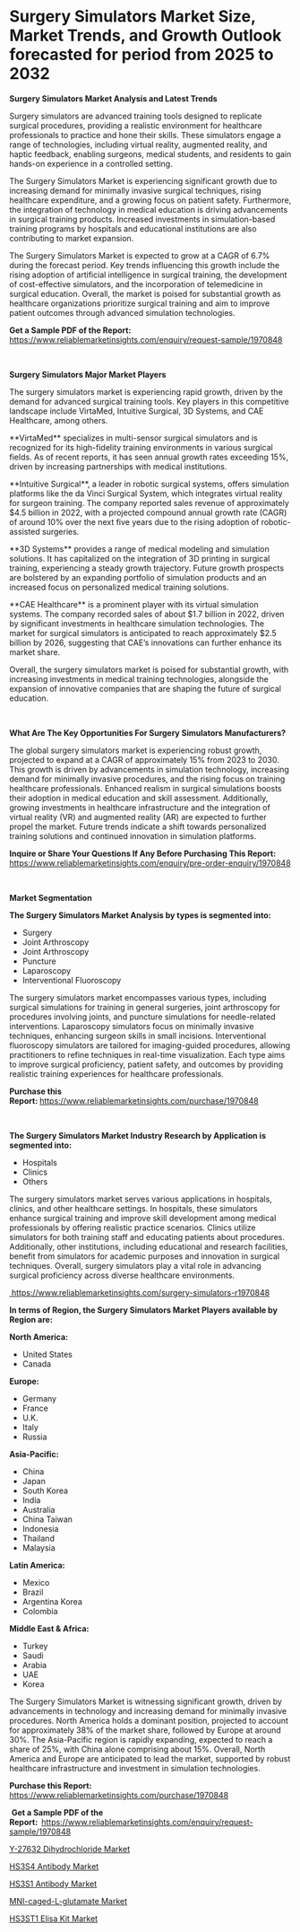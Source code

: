 <p><h1>Surgery Simulators Market Size, Market Trends, and Growth Outlook forecasted for period from 2025 to 2032</h1></p><p><strong>Surgery Simulators Market Analysis and Latest Trends</strong></p>
<p><p>Surgery simulators are advanced training tools designed to replicate surgical procedures, providing a realistic environment for healthcare professionals to practice and hone their skills. These simulators engage a range of technologies, including virtual reality, augmented reality, and haptic feedback, enabling surgeons, medical students, and residents to gain hands-on experience in a controlled setting. </p><p>The Surgery Simulators Market is experiencing significant growth due to increasing demand for minimally invasive surgical techniques, rising healthcare expenditure, and a growing focus on patient safety. Furthermore, the integration of technology in medical education is driving advancements in surgical training products. Increased investments in simulation-based training programs by hospitals and educational institutions are also contributing to market expansion.</p><p>The Surgery Simulators Market is expected to grow at a CAGR of 6.7% during the forecast period. Key trends influencing this growth include the rising adoption of artificial intelligence in surgical training, the development of cost-effective simulators, and the incorporation of telemedicine in surgical education. Overall, the market is poised for substantial growth as healthcare organizations prioritize surgical training and aim to improve patient outcomes through advanced simulation technologies.</p></p>
<p><strong>Get a Sample PDF of the Report:&nbsp;</strong> <a href="https://www.reliablemarketinsights.com/enquiry/request-sample/1970848?utm_campaign=2197&utm_medium=2&utm_source=Github&utm_content=ia&utm_term=03032025&utm_id=surgery-simulators">https://www.reliablemarketinsights.com/enquiry/request-sample/1970848</a></p>
<p>&nbsp;</p>
<p><strong>Surgery Simulators Major Market Players</strong></p>
<p><p>The surgery simulators market is experiencing rapid growth, driven by the demand for advanced surgical training tools. Key players in this competitive landscape include VirtaMed, Intuitive Surgical, 3D Systems, and CAE Healthcare, among others.</p><p>**VirtaMed** specializes in multi-sensor surgical simulators and is recognized for its high-fidelity training environments in various surgical fields. As of recent reports, it has seen annual growth rates exceeding 15%, driven by increasing partnerships with medical institutions.</p><p>**Intuitive Surgical**, a leader in robotic surgical systems, offers simulation platforms like the da Vinci Surgical System, which integrates virtual reality for surgeon training. The company reported sales revenue of approximately $4.5 billion in 2022, with a projected compound annual growth rate (CAGR) of around 10% over the next five years due to the rising adoption of robotic-assisted surgeries.</p><p>**3D Systems** provides a range of medical modeling and simulation solutions. It has capitalized on the integration of 3D printing in surgical training, experiencing a steady growth trajectory. Future growth prospects are bolstered by an expanding portfolio of simulation products and an increased focus on personalized medical training solutions.</p><p>**CAE Healthcare** is a prominent player with its virtual simulation systems. The company recorded sales of about $1.7 billion in 2022, driven by significant investments in healthcare simulation technologies. The market for surgical simulators is anticipated to reach approximately $2.5 billion by 2026, suggesting that CAE’s innovations can further enhance its market share.</p><p>Overall, the surgery simulators market is poised for substantial growth, with increasing investments in medical training technologies, alongside the expansion of innovative companies that are shaping the future of surgical education.</p></p>
<p>&nbsp;</p>
<p><strong>What Are The Key Opportunities For Surgery Simulators Manufacturers?</strong></p>
<p><p>The global surgery simulators market is experiencing robust growth, projected to expand at a CAGR of approximately 15% from 2023 to 2030. This growth is driven by advancements in simulation technology, increasing demand for minimally invasive procedures, and the rising focus on training healthcare professionals. Enhanced realism in surgical simulations boosts their adoption in medical education and skill assessment. Additionally, growing investments in healthcare infrastructure and the integration of virtual reality (VR) and augmented reality (AR) are expected to further propel the market. Future trends indicate a shift towards personalized training solutions and continued innovation in simulation platforms.</p></p>
<p><strong>Inquire or Share Your Questions If Any Before Purchasing This Report:</strong> <a href="https://www.reliablemarketinsights.com/enquiry/pre-order-enquiry/1970848?utm_campaign=2197&utm_medium=2&utm_source=Github&utm_content=ia&utm_term=03032025&utm_id=surgery-simulators">https://www.reliablemarketinsights.com/enquiry/pre-order-enquiry/1970848</a></p>
<p>&nbsp;</p>
<p><strong>Market Segmentation</strong></p>
<p><strong>The Surgery Simulators Market Analysis by types is segmented into:</strong></p>
<p><ul><li>Surgery</li><li>Joint Arthroscopy</li><li>Joint Arthroscopy</li><li>Puncture</li><li>Laparoscopy</li><li>Interventional Fluoroscopy</li></ul></p>
<p><p>The surgery simulators market encompasses various types, including surgical simulations for training in general surgeries, joint arthroscopy for procedures involving joints, and puncture simulations for needle-related interventions. Laparoscopy simulators focus on minimally invasive techniques, enhancing surgeon skills in small incisions. Interventional fluoroscopy simulators are tailored for imaging-guided procedures, allowing practitioners to refine techniques in real-time visualization. Each type aims to improve surgical proficiency, patient safety, and outcomes by providing realistic training experiences for healthcare professionals.</p></p>
<p><strong>Purchase this Report:&nbsp;</strong><a href="https://www.reliablemarketinsights.com/purchase/1970848?utm_campaign=2197&utm_medium=2&utm_source=Github&utm_content=ia&utm_term=03032025&utm_id=surgery-simulators">https://www.reliablemarketinsights.com/purchase/1970848</a></p>
<p>&nbsp;</p>
<p><strong>The Surgery Simulators Market Industry Research by Application is segmented into:</strong></p>
<p><ul><li>Hospitals</li><li>Clinics</li><li>Others</li></ul></p>
<p><p>The surgery simulators market serves various applications in hospitals, clinics, and other healthcare settings. In hospitals, these simulators enhance surgical training and improve skill development among medical professionals by offering realistic practice scenarios. Clinics utilize simulators for both training staff and educating patients about procedures. Additionally, other institutions, including educational and research facilities, benefit from simulators for academic purposes and innovation in surgical techniques. Overall, surgery simulators play a vital role in advancing surgical proficiency across diverse healthcare environments.</p></p>
<p><a href="https://www.reliablemarketinsights.com/surgery-simulators-r1970848?utm_campaign=2197&utm_medium=2&utm_source=Github&utm_content=ia&utm_term=03032025&utm_id=surgery-simulators">&nbsp;https://www.reliablemarketinsights.com/surgery-simulators-r1970848</a></p>
<p><strong>In terms of Region, the Surgery Simulators Market Players available by Region are:</strong></p>
<p>
    <p> <strong> North America: </strong>
        <ul>
            <li>United States</li>
            <li>Canada</li>
        </ul>
        </p> 
    <p> <strong> Europe: </strong>
        <ul>
            <li>Germany</li>
            <li>France</li>
            <li>U.K.</li>
            <li>Italy</li>
            <li>Russia</li>
        </ul>
        </p> 
    <p> <strong> Asia-Pacific: </strong>
        <ul>
            <li>China</li>
            <li>Japan</li>
            <li>South Korea</li>
            <li>India</li>
            <li>Australia</li>
            <li>China Taiwan</li>
            <li>Indonesia</li>
            <li>Thailand</li>
            <li>Malaysia</li>
        </ul>
        </p> 
    <p> <strong> Latin America: </strong>
        <ul>
            <li>Mexico</li>
            <li>Brazil</li>
            <li>Argentina Korea</li>
            <li>Colombia</li>
        </ul>
        </p> 
    <p> <strong> Middle East & Africa: </strong>
        <ul>
            <li>Turkey</li>
            <li>Saudi</li>
            <li>Arabia</li>
            <li>UAE</li>
            <li>Korea</li>
        </ul>
    </p>
    </p>
<p><p>The Surgery Simulators Market is witnessing significant growth, driven by advancements in technology and increasing demand for minimally invasive procedures. North America holds a dominant position, projected to account for approximately 38% of the market share, followed by Europe at around 30%. The Asia-Pacific region is rapidly expanding, expected to reach a share of 25%, with China alone comprising about 15%. Overall, North America and Europe are anticipated to lead the market, supported by robust healthcare infrastructure and investment in simulation technologies.</p></p>
<p><strong>Purchase this Report: </strong><a href="https://www.reliablemarketinsights.com/purchase/1970848?utm_campaign=2197&utm_medium=2&utm_source=Github&utm_content=ia&utm_term=03032025&utm_id=surgery-simulators">https://www.reliablemarketinsights.com/purchase/1970848</a></p>
<p>&nbsp;<strong>Get a Sample PDF of the Report:&nbsp;&nbsp;</strong><a href="https://www.reliablemarketinsights.com/enquiry/request-sample/1970848?utm_campaign=2197&utm_medium=2&utm_source=Github&utm_content=ia&utm_term=03032025&utm_id=surgery-simulators">https://www.reliablemarketinsights.com/enquiry/request-sample/1970848</a></p>
<p><strong></strong></p>
<p><p><a href="https://github.com/ulyssacrayne00231/Market-Research-Report-List-1/blob/main/y-27632-dihydrochloride-market.md?utm_campaign=2197&utm_medium=2&utm_source=Github&utm_content=ia&utm_term=03032025&utm_id=surgery-simulators">Y-27632 Dihydrochloride Market</a></p><p><a href="https://github.com/manesros8/Market-Research-Report-List-1/blob/main/hs3s4-antibody-market.md?utm_campaign=2197&utm_medium=2&utm_source=Github&utm_content=ia&utm_term=03032025&utm_id=surgery-simulators">HS3S4 Antibody Market</a></p><p><a href="https://github.com/WashimHussain441/Market-Research-Report-List-1/blob/main/hs3s1-antibody-market.md?utm_campaign=2197&utm_medium=2&utm_source=Github&utm_content=ia&utm_term=03032025&utm_id=surgery-simulators">HS3S1 Antibody Market</a></p><p><a href="https://github.com/danikabiele541/Market-Research-Report-List-1/blob/main/mni-caged-l-glutamate-market.md?utm_campaign=2197&utm_medium=2&utm_source=Github&utm_content=ia&utm_term=03032025&utm_id=surgery-simulators">MNI-caged-L-glutamate Market</a></p><p><a href="https://github.com/SanjidaMahmud54/Market-Research-Report-List-1/blob/main/hs3st1-elisa-kit-market.md?utm_campaign=2197&utm_medium=2&utm_source=Github&utm_content=ia&utm_term=03032025&utm_id=surgery-simulators">HS3ST1 Elisa Kit Market</a></p></p>